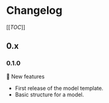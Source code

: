 # Changelog

[[_TOC_]]


## 0.x

### 0.1.0

:rocket: New features
* First release of the model template.
* Basic structure for a model.